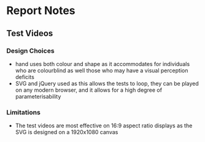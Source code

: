 # Report Notes

## Test Videos

### Design Choices

- hand uses both colour and shape as it accommodates for individuals who are colourblind as well those who may have a visual perception deficits
- SVG and jQuery used as this allows the tests to loop, they can be played on any modern browser, and it allows for a high degree of parameterisability

### Limitations

- The test videos are most effective on 16:9 aspect ratio displays as the SVG is designed on a 1920x1080 canvas